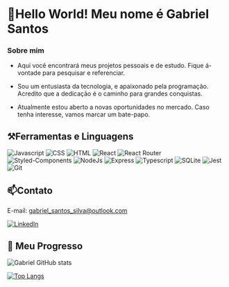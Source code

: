 # 👋Hello World! Meu nome é Gabriel Santos

### Sobre mim
- Aqui você encontrará meus projetos pessoais e de estudo. Fique á-vontade para pesquisar e referenciar.

- Sou um entusiasta da tecnologia, e apaixonado pela programação. Acredito que a dedicação é o caminho para grandes conquistas.

- Atualmente estou aberto a novas oportunidades no mercado. Caso tenha interesse, vamos marcar um bate-papo.

## ⚒Ferramentas e Linguagens

![Javascript](https://img.shields.io/badge/JavaScript-323330?style=for-the-badge&logo=javascript&logoColor=F7DF1E)
![CSS](https://img.shields.io/badge/CSS3-1572B6?style=for-the-badge&logo=css3&logoColor=white)
![HTML](https://img.shields.io/badge/HTML5-E34F26?style=for-the-badge&logo=html5&logoColor=white)
![React](https://img.shields.io/badge/React-20232A?style=for-the-badge&logo=react&logoColor=61DAFB)
![React Router](https://img.shields.io/badge/React_Router-CA4245?style=for-the-badge&logo=react-router&logoColor=white)
![Styled-Components](https://img.shields.io/badge/styled--components-DB7093?style=for-the-badge&logo=styled-components&logoColor=white)
![NodeJs](https://img.shields.io/badge/Node.js-43853D?style=for-the-badge&logo=node.js&logoColor=white)
![Express](https://img.shields.io/badge/Express.js-404D59?style=for-the-badge)
![Typescript](https://img.shields.io/badge/TypeScript-007ACC?style=for-the-badge&logo=typescript&logoColor=white)
![SQLite](https://img.shields.io/badge/SQLite-07405E?style=for-the-badge&logo=sqlite&logoColor=white)
![Jest](https://img.shields.io/badge/Jest-323330?style=for-the-badge&logo=Jest&logoColor=white)
![Git](https://img.shields.io/badge/GIT-E44C30?style=for-the-badge&logo=git&logoColor=white)

## 📫Contato
E-mail: gabriel_santos_silva@outlook.com

[![LinkedIn](https://img.shields.io/badge/LinkedIn-0077B5?style=for-the-badge&logo=linkedin&logoColor=white)](linkedin.com/in/santos-s-gabriel)

## 🚀 Meu Progresso

![Gabriel GitHub stats](https://github-readme-stats.vercel.app/api?username=gabrielsan179&show_icons=true&theme=dracula)

[![Top Langs](https://github-readme-stats.vercel.app/api/top-langs/?username=gabrielsan179&layout=compact)](https://github.com/gabrielsan179/github-readme-stats)
